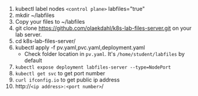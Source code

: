 1. kubectl label nodes `<control plane>` labfiles="true"
2. mkdir ~/labfiles
3. Copy your files to ~/labfiles
4. git clone https://github.com/olaekdahl/k8s-lab-files-server.git on your lab server.
5. cd k8s-lab-files-server/
6. kubectl apply -f pv.yaml,pvc.yaml,deployment.yaml
    * Check folder location in `pv.yaml`. It's `/home/student/labfiles` by default
8. `kubectl expose deployment labfiles-server --type=NodePort`
9. `kubectl get svc` to get port number
10. `curl ifconfig.io` to get public ip address
11. http://`<ip address>:<port number>`/
